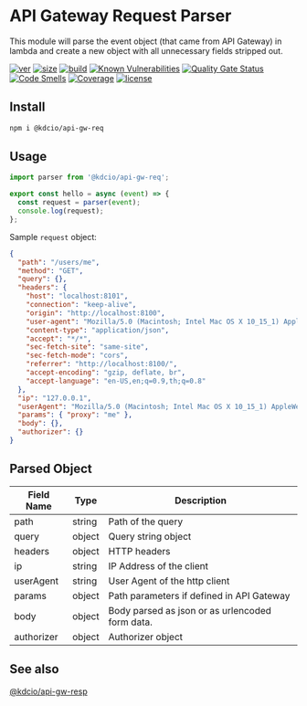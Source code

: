 # API Gateway Request Parser

This module will parse the event object (that came from API Gateway) in lambda and create a new object with all unnecessary fields stripped out.

[![ver](https://img.shields.io/npm/v/@kdcio/api-gw-req)](https://www.npmjs.com/package/@kdcio/api-gw-req) [![size](https://badgen.net/bundlephobia/minzip/@kdcio/api-gw-req)](https://bundlephobia.com/result?p=@kdcio/api-gw-req) [![build](https://img.shields.io/github/workflow/status/kdcio/api-gw-req/build)](https://github.com/kdcio/api-gw-req/actions?query=workflow%3Abuild) [![Known Vulnerabilities](https://snyk.io/test/github/kdcio/api-gw-req/badge.svg?targetFile=package.json)](https://snyk.io/test/github/kdcio/api-gw-req?targetFile=package.json) [![Quality Gate Status](https://sonarcloud.io/api/project_badges/measure?project=kdcio_api-gw-req&metric=alert_status)](https://sonarcloud.io/dashboard?id=kdcio_api-gw-req) [![Code Smells](https://sonarcloud.io/api/project_badges/measure?project=kdcio_api-gw-req&metric=code_smells)](https://sonarcloud.io/dashboard?id=kdcio_api-gw-req) [![Coverage](https://sonarcloud.io/api/project_badges/measure?project=kdcio_api-gw-req&metric=coverage)](https://sonarcloud.io/dashboard?id=kdcio_api-gw-req) [![license](https://img.shields.io/github/license/kdcio/api-gw-req)](https://github.com/kdcio/api-gw-req/blob/master/LICENSE)

## Install

```bash
npm i @kdcio/api-gw-req
```

## Usage

```js
import parser from '@kdcio/api-gw-req';

export const hello = async (event) => {
  const request = parser(event);
  console.log(request);
};
```

Sample `request` object:

```json
{
  "path": "/users/me",
  "method": "GET",
  "query": {},
  "headers": {
    "host": "localhost:8101",
    "connection": "keep-alive",
    "origin": "http://localhost:8100",
    "user-agent": "Mozilla/5.0 (Macintosh; Intel Mac OS X 10_15_1) AppleWebKit/537.36 (KHTML, like Gecko) Chrome/78.0.3904.97 Safari/537.36",
    "content-type": "application/json",
    "accept": "*/*",
    "sec-fetch-site": "same-site",
    "sec-fetch-mode": "cors",
    "referrer": "http://localhost:8100/",
    "accept-encoding": "gzip, deflate, br",
    "accept-language": "en-US,en;q=0.9,th;q=0.8"
  },
  "ip": "127.0.0.1",
  "userAgent": "Mozilla/5.0 (Macintosh; Intel Mac OS X 10_15_1) AppleWebKit/537.36 (KHTML, like Gecko) Chrome/78.0.3904.97 Safari/537.36",
  "params": { "proxy": "me" },
  "body": {},
  "authorizer": {}
}
```

## Parsed Object

| Field Name | Type   | Description                                     |
| ---------- | ------ | ----------------------------------------------- |
| path       | string | Path of the query                               |
| query      | object | Query string object                             |
| headers    | object | HTTP headers                                    |
| ip         | string | IP Address of the client                        |
| userAgent  | string | User Agent of the http client                   |
| params     | object | Path parameters if defined in API Gateway       |
| body       | object | Body parsed as json or as urlencoded form data. |
| authorizer | object | Authorizer object                               |

## See also

[@kdcio/api-gw-resp](https://github.com/kdcio/api-gw-resp)
